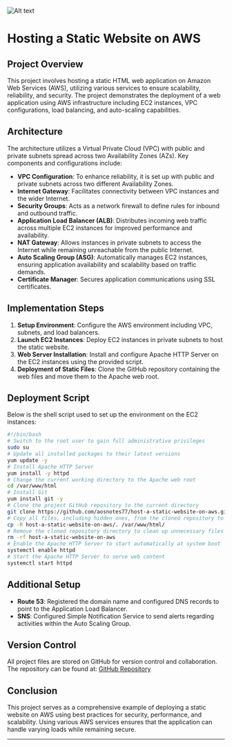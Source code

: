 ![Alt text](/Host_a_Static_Website_on_AWS(1).png)
# Hosting a Static Website on AWS

## Project Overview
This project involves hosting a static HTML web application on Amazon Web Services (AWS), utilizing various services to ensure scalability, reliability, and security. The project demonstrates the deployment of a web application using AWS infrastructure including EC2 instances, VPC configurations, load balancing, and auto-scaling capabilities.

## Architecture
The architecture utilizes a Virtual Private Cloud (VPC) with public and private subnets spread across two Availability Zones (AZs). Key components and configurations include:

- **VPC Configuration**: To enhance reliability, it is set up with public and private subnets across two different Availability Zones.
- **Internet Gateway**: Facilitates connectivity between VPC instances and the wider Internet.
- **Security Groups**: Acts as a network firewall to define rules for inbound and outbound traffic.
- **Application Load Balancer (ALB)**: Distributes incoming web traffic across multiple EC2 instances for improved performance and availability.
- **NAT Gateway**: Allows instances in private subnets to access the Internet while remaining unreachable from the public Internet.
- **Auto Scaling Group (ASG)**: Automatically manages EC2 instances, ensuring application availability and scalability based on traffic demands.
- **Certificate Manager**: Secures application communications using SSL certificates.

## Implementation Steps
1. **Setup Environment**: Configure the AWS environment including VPC, subnets, and load balancers.
2. **Launch EC2 Instances**: Deploy EC2 instances in private subnets to host the static website.
3. **Web Server Installation**: Install and configure Apache HTTP Server on the EC2 instances using the provided script.
4. **Deployment of Static Files**: Clone the GitHub repository containing the web files and move them to the Apache web root.

## Deployment Script
Below is the shell script used to set up the environment on the EC2 instances:

```bash
#!/bin/bash
# Switch to the root user to gain full administrative privileges
sudo su
# Update all installed packages to their latest versions
yum update -y
# Install Apache HTTP Server
yum install -y httpd
# Change the current working directory to the Apache web root
cd /var/www/html
# Install Git
yum install git -y
# Clone the project GitHub repository to the current directory
git clone https://github.com/aosnotes77/host-a-static-website-on-aws.git
# Copy all files, including hidden ones, from the cloned repository to the Apache web root
cp -R host-a-static-website-on-aws/. /var/www/html/
# Remove the cloned repository directory to clean up unnecessary files
rm -rf host-a-static-website-on-aws
# Enable the Apache HTTP Server to start automatically at system boot
systemctl enable httpd
# Start the Apache HTTP Server to serve web content
systemctl start httpd
```

## Additional Setup
- **Route 53**: Registered the domain name and configured DNS records to point to the Application Load Balancer.
- **SNS**: Configured Simple Notification Service to send alerts regarding activities within the Auto Scaling Group.

## Version Control
All project files are stored on GitHub for version control and collaboration. The repository can be found at: [GitHub Repository](https://github.com/aosnotes77/host-a-static-website-on-aws)

## Conclusion
This project serves as a comprehensive example of deploying a static website on AWS using best practices for security, performance, and scalability. Using various AWS services ensures that the application can handle varying loads while remaining secure.

---


